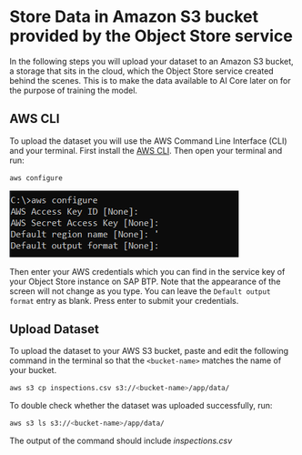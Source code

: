 # Store Data in Amazon S3 bucket provided by the Object Store service

In the following steps you will upload your dataset to an Amazon S3 bucket, a storage that
sits in the cloud, which the Object Store service created behind the scenes. This is to
make the data available to AI Core later on for the purpose of training the model.

## AWS CLI

To upload the dataset you will use the AWS Command Line Interface
(CLI) and your terminal. First install the [AWS
CLI](https://docs.aws.amazon.com/cli/latest/userguide/getting-started-install.html). Then
open your terminal and run:

```bash
aws configure
```

![AWS configure](resources/aws-configure.png)

Then enter your AWS credentials which you can find in the service key of your Object
Store instance on SAP BTP. Note that the appearance of the screen will not change as you type. You can leave
the `Default output format` entry as blank. Press enter to submit your credentials.

## Upload Dataset

To upload the dataset to your AWS S3 bucket, paste and edit the following command in the
terminal so that the `<bucket-name>` matches the name of your bucket.

```bash
aws s3 cp inspections.csv s3://<bucket-name>/app/data/
```

To double check whether the dataset was uploaded successfully, run:

```bash
aws s3 ls s3://<bucket-name>/app/data/
```

The output of the command should include *inspections.csv*